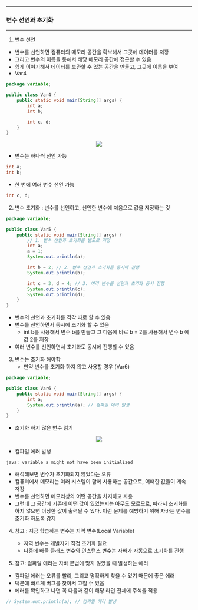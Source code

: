 -----
### 변수 선언과 초기화
-----
1. 변수 선언
  - 변수를 선언하면 컴퓨터의 메모리 공간을 확보해서 그곳에 데이터를 저장
  - 그리고 변수의 이름을 통해서 해당 메모리 공간에 접근할 수 있음
  - 쉽게 이야기해서 데이터를 보관할 수 있는 공간을 만들고, 그곳에 이름을 부여
  - Var4
```java
package variable;

public class Var4 {
    public static void main(String[] args) {
        int a;
        int b;

        int c, d;
    }
}
```
<div align="center">
<img src="https://github.com/user-attachments/assets/9736f4e5-e949-43c9-b334-f7c765d67a20">
</div>

  - 변수는 하나씩 선언 가능
```java
int a;
int b;
```

  - 한 번에 여러 변수 선언 가능
```java
int c, d;
```

2. 변수 초기화 : 변수를 선언하고, 선언한 변수에 처음으로 값을 저장하는 것
```java
package variable;

public class Var5 {
    public static void main(String[] args) {
        // 1. 변수 선언과 초기화를 별도로 지정
        int a;
        a = 1;
        System.out.println(a);

        int b = 2; // 2. 변수 선언과 초기화를 동시에 진행
        System.out.println(b);

        int c = 3, d = 4; // 3. 여러 변수를 선언과 초기화 동시 진행
        System.out.println(c);
        System.out.println(d);
    }
}
```
  - 변수의 선언과 초기화를 각각 따로 할 수 있음
  - 변수를 선언하면서 동시에 초기화 할 수 있음
     + int b를 사용해서 변수 b를 만들고 그 다음에 바로 b = 2를 사용해서 변수 b 에 값 2를 저장
  - 여러 변수를 선언하면서 초기화도 동시에 진행할 수 있음

3. 변수는 초기화 해야함
   - 만약 변수를 초기화 하지 않고 사용할 경우 (Var6)
```java
package variable;

public class Var6 {
    public static void main(String[] args) {
        int a;
        System.out.println(a); // 컴파일 에러 발생
    }
}
```
  - 초기화 하지 않은 변수 읽기
<div align="center">
<img src="https://github.com/user-attachments/assets/3e9c206b-6b1a-4228-9bb2-e6234c8011b2">
</div>

  - 컴파일 에러 발생
```
java: variable a might not have been initialized
```

  - 해석해보면 변수가 초기화되지 않았다는 오류
  - 컴퓨터에서 메모리는 여러 시스템이 함께 사용하는 공간으로, 어떠한 값들이 계속 저장
  - 변수를 선언하면 메모리상의 어떤 공간을 차지하고 사용
  - 그런데 그 공간에 기존에 어떤 값이 있었는지는 아무도 모르므로, 따라서 초기화를 하지 않으면 이상한 값이 출력될 수 있다. 이런 문제를 예방하기 위해 자바는 변수를 초기화 하도록 강제

4. 참고 : 지금 학습하는 변수는 지역 변수(Local Variable)
   - 지역 변수는 개발자가 직접 초기화 필요
   - 나중에 배울 클래스 변수와 인스턴스 변수는 자바가 자동으로 초기화를 진행

5. 참고: 컴파일 에러는 자바 문법에 맞지 않았을 때 발생하는 에러
  - 컴파일 에러는 오류를 빨리, 그리고 명확하게 찾을 수 있기 때문에 좋은 에러
  - 덕분에 빠르게 버그를 찾아서 고칠 수 있음
  - 에러를 확인하고 나면 꼭 다음과 같이 해당 라인 전체에 주석을 적용
```java
// System.out.println(a); // 컴파일 에러 발생
```
